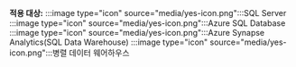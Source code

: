 <Token>**적용 대상:** :::image type="icon" source="media/yes-icon.png":::SQL Server :::image type="icon" source="media/yes-icon.png":::Azure SQL Database :::image type="icon" source="media/yes-icon.png":::Azure Synapse Analytics(SQL Data Warehouse) :::image type="icon" source="media/yes-icon.png":::병렬 데이터 웨어하우스 </Token>

